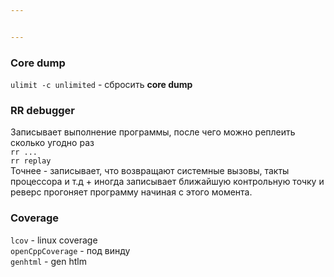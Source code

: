 ```yaml
---


---
```


<h3 id="core-dump">Core dump</h3>
<p><code>ulimit -c unlimited</code> - сбросить <strong>core dump</strong></p>
<h3 id="rr-debugger">RR debugger</h3>
<p>Записывает выполнение программы, после чего можно реплеить сколько угодно раз<br>
<code>rr ...</code><br>
<code>rr replay</code><br>
Точнее - записывает, что возвращают системные вызовы, такты процессора и т.д + иногда записывает ближайшую контрольную точку и реверс прогоняет программу начиная с этого момента.</p>
<h3 id="coverage">Coverage</h3>
<p><code>lcov</code> - linux coverage<br>
<code>openCppCoverage</code> - под винду<br>
<code>genhtml</code> - gen htlm</p>

